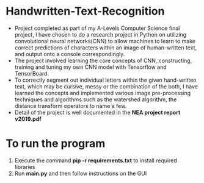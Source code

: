 # Handwritten-Text-Recognition
- Project completed as part of my A-Levels Computer Science final project, I have chosen to do a research project in Python on utilizing convolutional neural networks(CNN) to allow machines to learn to make correct predictions of characters within an image of human-written text, and output onto a console correspondingly. 
- The project involved learning the core concepts of CNN, constructing, training and tuning my own CNN model with Tensorflow and TensorBoard. 
- To correctly segment out individual letters within the given hand-written text, which may be cursive, messy or the combination of the both, I have learned the concepts and implemented various image pre-processing techniques and algorithms such as the watershed algorithm, the distance transform operators to name a few.
- Detail of the project is well documented in the **NEA project report v2019.pdf**

# To run the program
1. Execute the command **pip -r requirements.txt** to install required libraries
2. Run **main.py** and then follow instructions on the GUI
